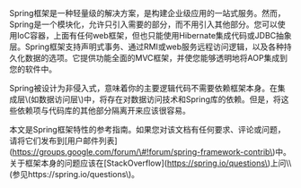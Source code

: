 Spring框架是一种轻量级的解决方案，是构建企业级应用的一站式服务。然而，Spring是一个模块化，允许只引入需要的部分，而不用引入其他部分。您可以使用IoC容器，上面有任何web框架，但也只能使用Hibernate集成代码或JDBC抽象层。Spring框架支持声明式事务、通过RMI或web服务远程访问逻辑，以及各种持久化数据的选项。它提供功能全面的MVC框架，并使您能够透明地将AOP集成到您的软件中。



Spring被设计为非侵入式，意味着你的主要逻辑代码不需要依赖框架本身。在集成层\\(如数据访问层\\)中，将存在对数据访问技术和Spring库的依赖。但是，将这些依赖项与代码库的其他部分隔离开来应该很容易。



本文是Spring框架特性的参考指南。如果您对该文档有任何要求、评论或问题，请将它们发布到\[用户邮件列表\]\(https://groups.google.com/forum/\#!forum/spring-framework-contrib\)中。关于框架本身的问题应该在\[StackOverflow\]\(https://spring.io/questions\)上问\\\\(参见https://spring.io/questions\\)。

